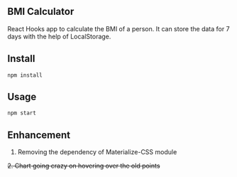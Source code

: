 ## BMI Calculator

React Hooks app to calculate the BMI of a person. It can store the data for 7 days with the help of LocalStorage.

## Install

`npm install`

## Usage

`npm start`

## Enhancement

1. Removing the dependency of Materialize-CSS module

~~2. Chart going crazy on hovering over the old points~~
